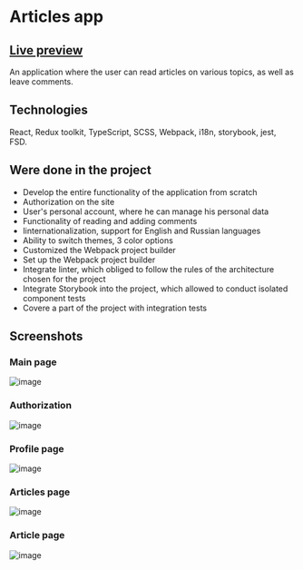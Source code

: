 # Articles app

## [Live preview](https://inspiring-chimera-798a15.netlify.app/)

An application where the user can read articles on various topics, as well as leave comments.

## Technologies
React, Redux toolkit, TypeScript, SCSS, Webpack, i18n, storybook, jest, FSD.

## Were done in the project
* Develop the entire functionality of the application from scratch
* Authorization on the site
* User's personal account, where he can manage his personal data
* Functionality of reading and adding comments
* Iinternationalization, support for English and Russian languages
* Ability to switch themes, 3 color options
* Customized the Webpack project builder
* Set up the Webpack project builder
* Integrate linter, which obliged to follow the rules of the architecture chosen for the project
* Integrate Storybook into the project, which allowed to conduct isolated component tests
* Covere a part of the project with integration tests


## Screenshots
### Main page
![image](https://github.com/EvgeniyaDanilovich/articles-app/assets/68774339/59e2d6d9-ffc7-4991-b2d4-d56b80e14df6)
### Authorization
![image](https://github.com/EvgeniyaDanilovich/articles-app/assets/68774339/d6fb244f-d01d-489f-93d7-2eff62c3493a)
### Profile page
![image](https://github.com/EvgeniyaDanilovich/articles-app/assets/68774339/766fe16b-24dd-43bd-97d3-8263c718961c)
### Articles page
![image](https://github.com/EvgeniyaDanilovich/articles-app/assets/68774339/d85c2b13-31c2-4322-ab9f-7b1526fbc3da)
### Article page
![image](https://github.com/EvgeniyaDanilovich/articles-app/assets/68774339/e7570c05-e19d-4e1b-b9a6-15a8a35960c5)

